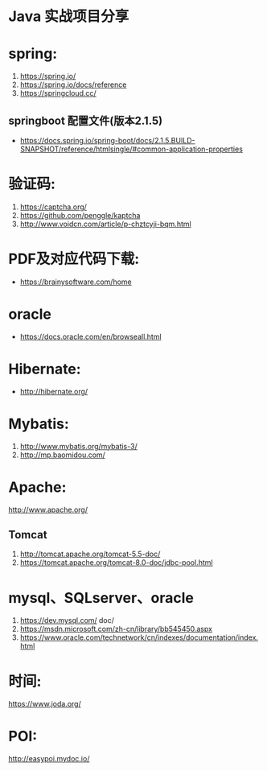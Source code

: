 Java 实战项目分享
==================================

# spring:
1. https://spring.io/
2. https://spring.io/docs/reference
3. https://springcloud.cc/ 
## springboot 配置文件(版本2.1.5)
+ https://docs.spring.io/spring-boot/docs/2.1.5.BUILD-SNAPSHOT/reference/htmlsingle/#common-application-properties

# 验证码:
1. https://captcha.org/
2. https://github.com/penggle/kaptcha
3. http://www.voidcn.com/article/p-chztcyji-bqm.html

# PDF及对应代码下载:
+ https://brainysoftware.com/home

# oracle
+ https://docs.oracle.com/en/browseall.html

# Hibernate:
+ http://hibernate.org/

# Mybatis:
1. http://www.mybatis.org/mybatis-3/
2. http://mp.baomidou.com/

# Apache:
http://www.apache.org/
## Tomcat
1. http://tomcat.apache.org/tomcat-5.5-doc/
2. https://tomcat.apache.org/tomcat-8.0-doc/jdbc-pool.html

# mysql、SQLserver、oracle
1. https://dev.mysql.com/ doc/
2. https://msdn.microsoft.com/zh-cn/library/bb545450.aspx
3. https://www.oracle.com/technetwork/cn/indexes/documentation/index.html

# 时间:
https://www.joda.org/

# POI:
http://easypoi.mydoc.io/


